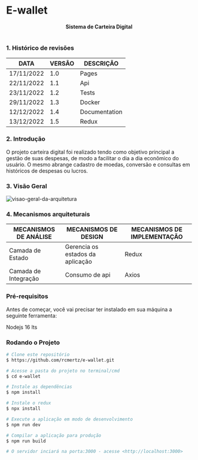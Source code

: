 <h1> E-wallet </h1>

<p align="center"><strong> Sistema de Carteira Digital </strong> </p> 

<h1 align="center"></h1>

### 1. Histórico de revisões

| DATA | VERSÃO | DESCRIÇÃO|
| -------------------- | ------------------- | ---------------------------|
| 17/11/2022 | 1.0 | Pages          |
| 22/11/2022 | 1.1 | Api            |
| 23/11/2022 | 1.2 | Tests          |
| 29/11/2022 | 1.3 | Docker         |
| 12/12/2022 | 1.4 | Documentation  |
| 13/12/2022 | 1.5 | Redux          |

### 2. Introdução </p>
<p>O projeto carteira digital foi realizado tendo como objetivo principal a gestão de suas despesas, de modo a facilitar o dia a dia econômico do usuário. O mesmo abrange cadastro de moedas, conversão e consultas em históricos de despesas ou lucros.
</p>


### 3. Visão Geral 
![visao-geral-da-arquitetura](https://www.figma.com/file/aqDrRxgD4fSfcwempNG85t/CARTEIRA-DIGITAL?node-id=0%3A1&t=6dgH5pIgrDJ8rYHX-1)

### 4. Mecanismos arquiteturais 

| MECANISMOS DE ANÁLISE | MECANISMOS DE DESIGN | MECANISMOS DE IMPLEMENTAÇÃO|
| -------------------- | ------------------- | ---------------------------|
| Camada de Estado | Gerencia os estados da aplicação  | Redux |
| Camada de Integração | Consumo de api  | Axios |

### Pré-requisitos
<p>Antes de começar, você vai precisar ter instalado em sua máquina a seguinte ferramenta:</p>
<p>Nodejs 16 lts</p>

### Rodando o Projeto

```bash
# Clone este repositório
$ https://github.com/rcmertz/e-wallet.git

# Acesse a pasta do projeto no terminal/cmd
$ cd e-wallet

# Instale as dependências
$ npm install 

# Instale o redux
$ npx install 

# Execute a aplicação em modo de desenvolvimento
$ npm run dev

# Compilar a aplicação para produção
$ npm run build

# O servidor inciará na porta:3000 - acesse <http://localhost:3000>
